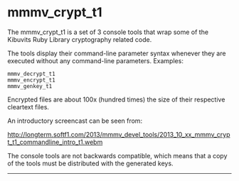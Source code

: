 
mmmv_crypt_t1 
===========================================================================

The mmmv_crypt_t1 is a set of 3 console tools that wrap some of the 
Kibuvits Ruby Library cryptography related code.

The tools display their command-line parameter syntax whenever they are
executed without any command-line parameters. Examples:

    mmmv_decrypt_t1
    mmmv_encrypt_t1
    mmmv_genkey_t1

Encrypted files are about 100x (hundred times) the size of their 
respective cleartext files.

An introductory screencast can be seen from:

http://longterm.softf1.com/2013/mmmv_devel_tools/2013_10_xx_mmmv_crypt_t1_commandline_intro_t1.webm

The console tools are not backwards compatible, which means
that a copy of the tools must be distributed with the generated keys.


---------------------------------------------------------------------------

